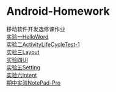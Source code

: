 # Android-Homework
移动软件开发选修课作业<br>
[实验一HelloWord](https://github.com/ShieldManCCC/Android-Homework/tree/master/HelloWord)<br>
[实验二ActivityLifeCycleTest-1 ](https://github.com/ShieldManCCC/Android-Homework/tree/master/ActivityLifeCycleTest-1)<br>
[实验三Layout](https://github.com/ShieldManCCC/Android-Homework/tree/master/Layout)<br>
[实验四UI](https://github.com/ShieldManCCC/Android-Homework/tree/master/UImodule)<br>
[实验五Setting](https://github.com/ShieldManCCC/Android-Homework/tree/master/Setting)<br>
[实验六Intent](https://github.com/ShieldManCCC/Android-Homework/tree/master/Intent)<br>
[期中实验NotePad-Pro](https://github.com/ShieldManCCC/Android-Homework/tree/master/NotePad-Pro)<br>
